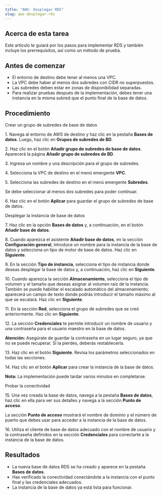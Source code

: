 ```yaml
---
title: "AWS: Desplegar RDS"
slug: aws-desplegar-rds
---
```



## Acerca de esta tarea

Este artículo te guiará por los pasos para implementar RDS y también incluye los prerrequisitos, así como un método de prueba.

## Antes de comenzar

- El entorno de destino debe tener al menos una VPC.
- La VPC debe haber al menos dos subredes con CIDR no superpuestos.
- Las subredes deben estar en zonas de disponibilidad separadas.
- Para realizar pruebas después de la implementación, debes tener una instancia en la misma subred que el punto final de la base de datos.

## Procedimiento

Crear un grupo de subredes de base de datos

1\. Navega al entorno de AWS de destino y haz clic en la pestaña **Bases de datos**. Luego, haz clic en **Grupos de subredes de BD**.

2\. Haz clic en el botón **Añadir grupo de subredes de base de datos**. Aparecerá la página **Añadir grupo de subredes de BD**.

3\. Ingresa un nombre y una descripción para el grupo de subredes.

4\. Selecciona la VPC de destino en el menú emergente **VPC**.

5\. Selecciona las subredes de destino en el menú emergente **Subredes**.

   Se debe seleccionar al menos dos subredes para poder continuar.

6\. Haz clic en el botón **Aplicar** para guardar el grupo de subredes de base de datos.

Desplegar la instancia de base de datos

7\. Haz clic en la opción **Bases de datos** y, a continuación, en el botón **Añadir base de datos**.

8\. Cuando aparezca el asistente **Añadir base de datos**, en la sección **Configuración general**, introduce un nombre para la instancia de la base de datos y selecciona un tipo de motor de base de datos. Haz clic en **Siguiente**.

9\. En la sección **Tipo de instancia**, selecciona el tipo de instancia donde deseas desplegar la base de datos y, a continuación, haz clic en **Siguiente**.

10\. Cuando aparezca la sección **Almacenamiento**, selecciona el tipo de volumen y el tamaño que deseas asignar al volumen raíz de la instancia. También se puede habilitar el escalado automático del almacenamiento; aparecerá un campo de texto donde podrás introducir el tamaño máximo al que se escalará. Haz clic en **Siguiente**.

11\. En la sección **Red**, selecciona el grupo de subredes que se creó anteriormente. Haz clic en **Siguiente**.

12\. La sección **Credenciales** te permite introducir un nombre de usuario y una contraseña para el usuario maestro en la base de datos.

**Atención:** Asegúrate de guardar la contraseña en un lugar seguro, ya que no se puede recuperar. Si la pierdes, deberás restablecerla.

13\. Haz clic en el botón **Siguiente**. Revisa los parámetros seleccionados en todas las secciones.

14\. Haz clic en el botón **Aplicar** para crear la instancia de la base de datos.

**Nota:** La implementación puede tardar varios minutos en completarse.

Probar la conectividad

15\. Una vez creada la base de datos, navega a la pestaña **Bases de datos**, haz clic en ella para ver sus detalles y navega a la sección **Punto de acceso**.

La sección **Punto de acceso** mostrará el nombre de dominio y el número de puerto que debes usar para acceder a la instancia de la base de datos.

16\. Utiliza el cliente de base de datos adecuado con el nombre de usuario y la contraseña definidos en la sección **Credenciales** para conectarte a la instancia de la base de datos.

## Resultados

- La nueva base de datos RDS se ha creado y aparece en la pestaña **Bases de datos**.
- Has verificado la conectividad conectándote a la instancia con el punto final y las credenciales adecuados.
- La instancia de la base de datos ya está lista para funcionar.